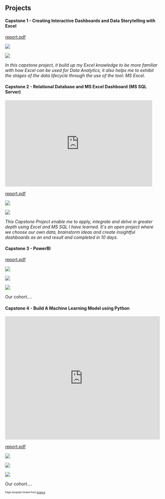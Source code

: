 ## Projects

#### Capstone 1 - Creating Interactive Dashboards and Data Storytelling with Excel
[report.pdf](pdf/cp1_excel_1_pdf.pdf)
<p><img src="images/cp1_excel1.jpg?raw=true"/></p>
<p><img src="images/cp1_excel2.jpg?raw=true"/></p>
<p><em>In this capstone project, it build up my Excel knowledge to be more familiar with how Excel can be used for Data Analytics, it also helps me to exhibit the stages of the data lifecycle through the use of the tool: MS Excel.</em></p>

#### Capstone 2 - Relational Database and MS Excel Dashboard (MS SQL Server)

<iframe src="https://onedrive.live.com/embed?cid=3D36002E631A6785&amp;resid=3D36002E631A6785%21353&amp;authkey=AJ8FxzW9ay2kVHY&amp;em=2&amp;wdAr=1.7777777777777777" width="95%" height="280px" frameborder="0">This is an embedded <a target="_blank" href="https://office.com">Microsoft Office</a> presentation, powered by <a target="_blank" href="https://office.com/webapps">Office</a>.</iframe>

[report.pdf](pdf/retail_case_study_r3.pdf)
<p><img src="images/cp2_sql1.jpg?raw=true"/></p>
<p><img src="images/cp2_sql2.jpg?raw=true"/></p>
<p><em>This Capstone Project enable me to apply, integrate and delve in greater depth using Excel and MS SQL I have learned. It's an open project where we choose our own data, brainstorm ideas and create insightful dashboards as an end result and completed in 10 days.</em>
</p>

#### Capstone 3 - PowerBI
[report.pdf](pdf/retailcasestudy_powerbi.pdf)
<p><img src="images/cp3_powerbi1.JPG?raw=true"/></p>
<p><img src="images/cp3_powerbi2.JPG?raw=true"/></p>
<p><img src="images/cp3_powerbi3.jpg?raw=true"/></p>
<p>Our cohort....</p>

#### Capstone 4 - Build A Machine Learning Model using Python

<iframe src="https://onedrive.live.com/embed?cid=3D36002E631A6785&amp;resid=3D36002E631A6785%21350&amp;authkey=AOMdrCjQQxD3e0c&amp;em=2&amp;wdAr=1.7777777777777777" width="100%" height="400px" frameborder="0">This is an embedded <a target="_blank" href="https://office.com">Microsoft Office</a> presentation, powered by <a target="_blank" href="https://office.com/webapps">Office</a>.</iframe>

[report.pdf](pdf/used_car_price_prediction.pdf)
<p><img src="images/cp4_python1.jpg?raw=true"/></p>
<p><img src="images/cp4_python2.jpg?raw=true"/></p>
<p><img src="images/cp4_python3.JPG?raw=true"/></p>
<p>Our cohort....</p>


<p style="font-size:8px">Page template forked from <a href="https://github.com/evanca/quick-portfolio">evanca</a></p>
<!-- Remove above link if you don't want to attibute -->
